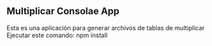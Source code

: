 

## Multiplicar Consolae App

Esta es una aplicación para generar archivos de tablas de multiplicar
Ejecutar este comando: npm install
